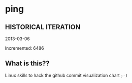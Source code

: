 # ping

## HISTORICAL ITERATION
2013-03-06

Incremented: 6486

## What is this?? 
Linux skills to hack the github commit visualization chart `;-)`
